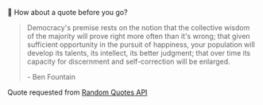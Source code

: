 📣 How about a quote before you go?

> Democracy's premise rests on the notion that the collective wisdom of the majority will prove right more often than it's wrong; that given sufficient opportunity in the pursuit of happiness, your population will develop its talents, its intellect, its better judgment; that over time its capacity for discernment and self-correction will be enlarged.
>
> <p>- Ben Fountain</p>

Quote requested from [Random Quotes API](https://github.com/lukePeavey/quotable)
